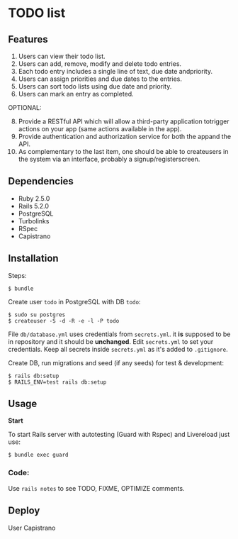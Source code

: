 # TODO list

## Features
 
1. Users​ ​can​ ​view​ ​their​ ​todo​ ​list.
2. Users​ can​ ​add,​ ​remove,​ ​modify​ ​and​ ​delete​ ​todo​ ​entries.
3. Each​ ​todo​ ​entry​ ​includes​ ​a ​single​ ​line​ ​of​ ​text,​ ​due​ ​date​ ​and​ ​priority.
4. Users​ ​can​ ​assign​ ​priorities​ ​and​ ​due​ ​dates​ ​to​ ​the​ ​entries.
5. Users​ ​can​ ​sort​ ​todo​ ​lists​ ​using​ ​due​ ​date​ ​and​ ​priority.
6. Users​ ​can​ ​mark​ ​an​ ​entry​ ​as​ ​completed.

OPTIONAL: 

8. Provide​ a ​RESTful​ API​ which​ will​ allow​ a ​third-party​ application​ to​ trigger​ actions​ on​ your app​ (same​ actions​ available​ in​ the​ app). 
9. Provide​ authentication​ and​ authorization​ service​ for​ both​ the​ app​ and​ the​ API. 
10. As​ complementary​ to​ the​ last​ item,​ one​ should​ be​ able​ to​ create​ users​ in​ the​ system​ via an​ interface,​ probably​ a ​signup/register​ screen. 

## Dependencies

- Ruby 2.5.0
- Rails 5.2.0
- PostgreSQL
- Turbolinks
- RSpec
- Capistrano

## Installation
Steps:

    $ bundle

Create user `todo` in PostgreSQL with DB `todo`:

    $ sudo su postgres
    $ createuser -S -d -R -e -l -P todo

File `db/database.yml` uses credentials from `secrets.yml`. it __is__ supposed to be in repository and it should be __unchanged__. Edit `secrets.yml` to set your credentials. Keep all secrets inside `secrets.yml` as it's added to `.gitignore`.

Create DB, run migrations and seed (if any seeds) for test & development:

    $ rails db:setup
    $ RAILS_ENV=test rails db:setup

## Usage

**Start**

To start Rails server with autotesting (Guard with Rspec) and Livereload just use:

    $ bundle exec guard

### Code:

Use `rails notes` to see TODO, FIXME, OPTIMIZE comments.

## Deploy

User Capistrano